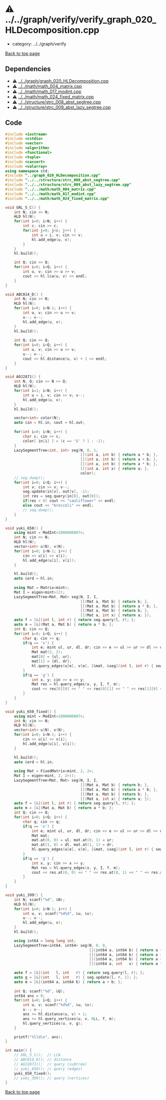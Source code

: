 <!-- mathjax config similar to math.stackexchange -->
<script type="text/javascript" async
  src="https://cdnjs.cloudflare.com/ajax/libs/mathjax/2.7.5/MathJax.js?config=TeX-MML-AM_CHTML">
</script>
<script type="text/x-mathjax-config">
  MathJax.Hub.Config({
    TeX: { equationNumbers: { autoNumber: "AMS" }},
    tex2jax: {
      inlineMath: [ ['$','$'] ],
      processEscapes: true
    },
    "HTML-CSS": { matchFontHeight: false },
    displayAlign: "left",
    displayIndent: "2em"
  });
</script>

<script type="text/javascript" src="https://cdnjs.cloudflare.com/ajax/libs/jquery/3.4.1/jquery.min.js"></script>
<script type="text/javascript" src="../../../assets/js/balloons.js"></script>
<script type="text/javascript" src="../../../assets/js/copy-button.js"></script>
<link rel="stylesheet" href="../../../assets/css/copy-button.css" />


# :warning: ../../graph/verify/verify_graph_020_HLDecomposition.cpp
* category: ../../graph/verify


[Back to top page](../../../index.html)



## Dependencies
* :warning: [../../graph/graph_020_HLDecomposition.cpp](../graph_020_HLDecomposition.cpp.html)
* :warning: [../../math/math_004_matrix.cpp](../../math/math_004_matrix.cpp.html)
* :warning: [../../math/math_017_modint.cpp](../../math/math_017_modint.cpp.html)
* :warning: [../../math/math_024_fixed_matrix.cpp](../../math/math_024_fixed_matrix.cpp.html)
* :warning: [../../structure/strc_008_abst_segtree.cpp](../../structure/strc_008_abst_segtree.cpp.html)
* :warning: [../../structure/strc_009_abst_lazy_segtree.cpp](../../structure/strc_009_abst_lazy_segtree.cpp.html)


## Code
```cpp
#include <iostream>
#include <cstdio>
#include <vector>
#include <algorithm>
#include <functional>
#include <tuple>
#include <cassert>
#include <valarray>
using namespace std;
#include "../graph_020_HLDecomposition.cpp"
#include "../../structure/strc_008_abst_segtree.cpp"
#include "../../structure/strc_009_abst_lazy_segtree.cpp"
#include "../../math/math_004_matrix.cpp"
#include "../../math/math_017_modint.cpp"
#include "../../math/math_024_fixed_matrix.cpp"

void GRL_5_C() {
    int N; cin >> N;
    HLD hl(N);
    for(int i=0; i<N; i++) {
        int c; cin >> c;
        for(int j=0; j<c; j++) {
            int u = i, v; cin >> v;
            hl.add_edge(u, v);
        }
    }
    hl.build();

    int Q; cin >> Q;
    for(int i=0; i<Q; i++) {
        int u, v; cin >> u >> v;
        cout << hl.lca(u, v) << endl;
    }
}

void ABC014_D() {
    int N; cin >> N;
    HLD hl(N);
    for(int i=0; i<N-1; i++) {
        int u, v; cin >> u >> v;
        u--; v--;
        hl.add_edge(u, v);
    }
    hl.build();
 
    int Q; cin >> Q;
    for(int i=0; i<Q; i++) {
        int u, v; cin >> u >> v;
        u--; v--;
        cout << hl.distance(u, v) + 1 << endl;
    }
}

void AOJ2871() {
    int N, Q; cin >> N >> Q;
    HLD hl(N);
    for(int i=1; i<N; i++) {
        int u = i, v; cin >> v; v--;
        hl.add_edge(u, v);
    }
    hl.build();

    vector<int> color(N);
    auto &in = hl.in, &out = hl.out;
    
    for(int i=0; i<N; i++) {
        char c; cin >> c;
        color[ in[i] ] = (c == 'G' ? 1 : -1);
    }
    LazySegmentTree<int, int> seg(N, 0, 1,
                                  [](int a, int b) { return a * b; },
                                  [](int a, int b) { return a + b; },
                                  [](int a, int b) { return a * b; },
                                  [](int a, int x) { return a; },
                                  color);
    // seg.dump();
    for(int i=0; i<Q; i++) {
        int v; cin >> v; v--;
        seg.update(in[v], out[v], -1);
        int res = seg.query(in[0], out[0]);
        if(res < 0) cout << "cauliflower" << endl;
        else cout << "broccoli" << endl;
        // seg.dump();
    }
}

void yuki_650() {
    using mint = ModInt<1000000007>;
    int N; cin >> N;
    HLD hl(N);
    vector<int> u(N), v(N);
    for(int i=0; i<N-1; i++) {
        cin >> u[i] >> v[i];
        hl.add_edge(u[i], v[i]);
    }

    hl.build();
    auto &ord = hl.in;
    
    using Mat = Matrix<mint>;
    Mat I = eigen<mint>(2);
    LazySegmentTree<Mat, Mat> seg(N, I, I,
                                  [](Mat a, Mat b) { return b; },
                                  [](Mat a, Mat b) { return a * b; },
                                  [](Mat a, Mat b) { return b; },
                                  [](Mat a, int x) { return a; });
    auto f = [&](int l, int r) { return seg.query(l, r); };
    auto m = [&](Mat a, Mat b) { return a * b; };
    int Q; cin >> Q;
    for(int i=0; i<Q; i++) {
        char q; cin >> q;
        if(q == 'x') {
            int e; mint ul, ur, dl, dr; cin >> e >> ul >> ur >> dl >> dr;
            Mat mat(2, 2);
            mat[0] = {ul, ur};
            mat[1] = {dl, dr};
            hl.query_edges(u[e], v[e], [&mat, &seg](int l, int r) { seg.update(l, r, mat); });
        }
        if(q == 'g') {
            int x, y; cin >> x >> y;
            Mat res = hl.query_edges(x, y, I, f, m);
            cout << res[0][0] << " " << res[0][1] << " " << res[1][0] << " " << res[1][1] << endl;
        }
    }
}

void yuki_650_fixed() {
    using mint = ModInt<1000000007>;
    int N; cin >> N;
    HLD hl(N);
    vector<int> u(N), v(N);
    for(int i=0; i<N-1; i++) {
        cin >> u[i] >> v[i];
        hl.add_edge(u[i], v[i]);
    }

    hl.build();
    auto &ord = hl.in;
    
    using Mat = FixedMatrix<mint, 2, 2>;
    Mat I = eigen<mint, 2, 2>();
    LazySegmentTree<Mat, Mat> seg(N, I, I,
                                  [](Mat a, Mat b) { return b; },
                                  [](Mat a, Mat b) { return a * b; },
                                  [](Mat a, Mat b) { return b; },
                                  [](Mat a, int x) { return a; });
    auto f = [&](int l, int r) { return seg.query(l, r); };
    auto m = [&](Mat a, Mat b) { return a * b; };
    int Q; cin >> Q;
    for(int i=0; i<Q; i++) {
        char q; cin >> q;
        if(q == 'x') {
            int e; mint ul, ur, dl, dr; cin >> e >> ul >> ur >> dl >> dr;
            Mat mat;
            mat.at(0, 0) = ul, mat.at(0, 1) = ur;
            mat.at(1, 0) = dl, mat.at(1, 1) = dr;
            hl.query_edges(u[e], v[e], [&mat, &seg](int l, int r) { seg.update(l, r, mat); });
        }
        if(q == 'g') {
            int x, y; cin >> x >> y;
            Mat res = hl.query_edges(x, y, I, f, m);
            cout << res.at(0, 0) << " " << res.at(0, 1) << " " << res.at(1, 0) << " " << res.at(1, 1) << endl;
        }
    }    
}

void yuki_399() {
    int N; scanf("%d", &N);
    HLD hl(N);
    for(int i=0; i<N-1; i++) {
        int u, v; scanf("%d%d", &u, &v);
        u--; v--;
        hl.add_edge(u, v);
    }
    hl.build();

    using int64 = long long int;
    LazySegmentTree<int64, int64> seg(N, 0, 0,
                                      [](int64 a, int64 b) { return a + b; },
                                      [](int64 a, int64 b) { return a + b; },
                                      [](int64 a, int64 b) { return a + b; },
                                      [](int64 a, int   x) { return a * x; });

    auto f = [&](int   l, int   r) { return seg.query(l, r); };
    auto g = [&](int   l, int   r) { seg.update(l, r, 1); };
    auto m = [&](int64 a, int64 b) { return a + b; };
    
    int Q; scanf("%d", &Q);
    int64 ans = 0;
    for(int i=0; i<Q; i++) {
        int u, v; scanf("%d%d", &u, &v);
        u--; v--;
        ans += hl.distance(u, v) + 1;
        ans += hl.query_vertices(u, v, 0LL, f, m);
        hl.query_vertices(u, v, g);
    }

    printf("%lld\n", ans);
}

int main() {
    // GRL_5_C();  // LCA
    // ABC014_D(); // distance
    // AOJ2871();  // query (subtree)
    // yuki_650(); // query (edges)
    yuki_650_fixed();
    // yuki_399(); // query (vertices)
}

```

[Back to top page](../../../index.html)

